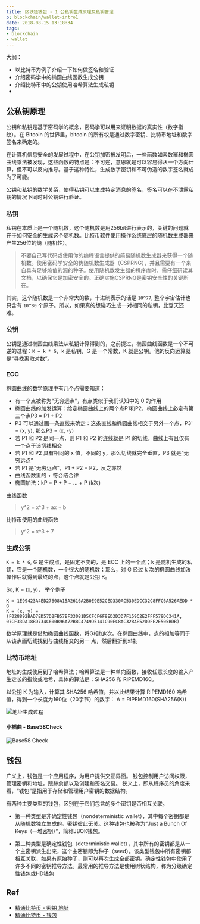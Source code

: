 ```yaml
---
title: 区块链钱包 - 1 公私钥生成原理及私钥管理
p: blockchain/wallet-intro1
date: 2018-08-15 13:18:34
tags:
- blockchain
- wallet
---
```


大纲：
- 以比特币为例子介绍一下如何做签名和验证
- 介绍密码学中的椭圆曲线函数生成公钥
- 介绍比特币中的公钥使用哈希算法生成私钥
- 

## 公私钥原理

公钥和私钥是基于密码学的概念，密码学可以用来证明数据的真实性（数字指纹）。在 Bitcoin 的世界里，bitcoin 的所有权是通过数字密钥、比特币地址和数字签名来确定的。

在计算机信息安全的发展过程中，在公钥加密被发明后，一些函数如素数幂和椭圆曲线乘法被发现，这些函数的特点是：不可逆，意思就是可以容易得从一个方向计算，但不可以反向推导。基于这种特性，生成数字密钥和不可伪造的数字签名就成为了可能。

公钥和私钥的数学关系，使得私钥可以生成特定消息的签名，签名可以在不泄露私钥的情况下同时对公钥进行验证。

### 私钥

私钥在本质上是一个随机数，这个随机数是用256bit进行表示的，关键的问题就在于如何安全的生成这个随机数。比特币软件使用操作系统底层的随机数生成器来产生256位的熵（随机性）。

> 不要自己写代码或使用你的编程语言提供的简易随机数生成器来获得一个随机数。使用密码学安全的伪随机数生成器（CSPRNG），并且需要有一个来自具有足够熵值的源的种子。使用随机数发生器的程序库时，需仔细研读其文档，以确保它是加密安全的。正确实施CSPRNG是密钥安全性的关键所在。

其实，这个随机数是一个非常大的数，十进制表示的话是 `10^77`, 整个宇宙估计也只含有 `10^80` 个原子。所以，如果真的想碰巧生成一对相同的私钥，比登天还难。

### 公钥

公钥是通过椭圆曲线乘法从私钥计算得到的，之前提过，椭圆曲线函数是一个不可逆的过程：`K = k * G`，k 是私钥，G 是一个常数，K 就是公钥。他的反向运算就是“寻找离散对数”。

### ECC

椭圆曲线的数学原理中有几个点需要知道：
- 有一个点被称为“无穷远点”，有点类似于我们认知中的 0 的作用
- 椭圆曲线的加发运算：给定椭圆曲线上的两个点P1和P2，椭圆曲线上必定有第三个点P3 = P1 + P2
- P3 可以通过画一条直线来确定：这条直线和椭圆曲线相交于另外一个点，P3' = (x, y), 那么P3 = (x, -y)
- 若 P1 和 P2 是同一点，则 P1 和 P2 的连线就是 P1 的切线，曲线上有且仅有一个点于该切线相交
- 若 P1 和 P2 具有相同的 x 值，不同的 y，那么切线就完全垂直，P3 就是“无穷远点”
- 若 P1 是“无穷远点”，P1 + P2 = P2，反之亦然
- 曲线函数里的 + 符合结合律
- 椭圆加法：kP = P + P + ... + P (k次)

曲线函数
> y^2 = x^3 + ax + b

比特币使用的曲线函数
> y^2 = x^3 + 7

### 生成公钥

`K = k * G`, G 是生成点，是固定不变的，是 ECC 上的一个点；k 是随机生成的私钥，它是一个随机数，一个很大的随机数；那么，对 G 经过 k 次的椭圆曲线加法操作后就得到最终的点，这个点就是公钥 K。

So, K = (x, y)， 举个例子

```
K = 1E99423A4ED27608A15A2616A2B0E9E52CED330AC530EDCC32C8FFC6A526AEDD * G
K = (x, y) = (F028892BAD7ED57D2FB57BF33081D5CFCF6F9ED3D3D7F159C2E2FFF579DC341A, 07CF33DA18BD734C600B96A72BBC4749D5141C90EC8AC328AE52DDFE2E505BDB)
```
数学原理就是借助椭圆曲线函数，将G相加k次。在椭圆曲线中，点的相加等同于从该点画切线找到与曲线相交的另一 点，然后翻折到x轴。

### 比特币地址

地址的生成使用到了哈希算法；哈希算法是一种单向函数，接收任意长度的输入产生定长的指纹或哈希，具体的算法是：SHA256 和 RIPEMD160。

以公钥 K 为输入，计算其 SHA256 哈希值，并以此结果计算 RIPEMD160 哈希值，得到一个长度为160位（20字节）的数字：
A = RIPEMD160(SHA256(K))

![地址生成过程](https://camo.githubusercontent.com/7cbd56a1e30d98e982e56648a2f534bec8cdcdb2/687474703a2f2f75706c6f61642d696d616765732e6a69616e7368752e696f2f75706c6f61645f696d616765732f313738353935392d366663343365656535353636366666322e706e673f696d6167654d6f6772322f6175746f2d6f7269656e742f7374726970253743696d61676556696577322f322f772f31323430)

#### 小插曲 - Base58Check

![Base58 Check](https://camo.githubusercontent.com/5f7f239a6d9d036819fceb567f8a88246fb97d30/687474703a2f2f75706c6f61642d696d616765732e6a69616e7368752e696f2f75706c6f61645f696d616765732f313738353935392d666433643832306535626131343734632e706e673f696d6167654d6f6772322f6175746f2d6f7269656e742f7374726970253743696d61676556696577322f322f772f31323430)

## 钱包

广义上，钱包是一个应用程序，为用户提供交互界面。 钱包控制用户访问权限，管理密钥和地址，跟踪余额以及创建和签名交易。 狭义上，即从程序员的角度来看，“钱包”是指用于存储和管理用户密钥的数据结构。 

有两种主要类型的钱包，区别在于它们包含的多个密钥是否相互关联。

- 第一种类型是非确定性钱包（nondeterministic wallet），其中每个密钥都是从随机数独立生成的。密钥彼此无关。这种钱包也被称为“Just a Bunch Of Keys（一堆密钥）”，简称JBOK钱包。

- 第二种类型是确定性钱包（deterministic wallet），其中所有的密钥都是从一个主密钥派生出来，这个主密钥即为种子（seed）。该类型钱包中所有密钥都相互关联，如果有原始种子，则可以再次生成全部密钥。确定性钱包中使用了许多不同的密钥推导方法。最常用的推导方法是使用树状结构，称为分级确定性钱包或HD钱包

## Ref

- [精通比特币 - 密钥 地址](https://github.com/tianmingyun/MasterBitcoin2CN/blob/master/ch04.md)
- [精通比特币 - 钱包](https://github.com/tianmingyun/MasterBitcoin2CN/blob/master/ch05.md)